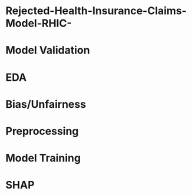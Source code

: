 # Rejected-Health-Insurance-Claims-Model-RHIC-

# Model Validation 

# EDA

# Bias/Unfairness

# Preprocessing

# Model Training

# SHAP

